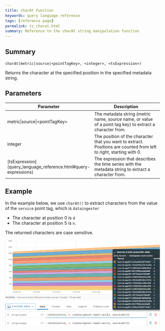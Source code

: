 ```yaml
---
title: charAt Function
keywords: query language reference
tags: [reference page]
permalink: ts_charat.html
summary: Reference to the charAt string manipulation function
---
```

## Summary
```
charAt(metric|source|<pointTagKey>, <integer>, <tsExpression>)
```

Returns the character at the specified position in the specified metadata string.


## Parameters
<table style="width: 100%;">
<tbody>
<thead>
<tr><th width="30%">Parameter</th><th width="70%">Description</th></tr>
</thead>
<tr>
<td markdown="span">metric|source|&lt;pointTagKey&gt;</td>
<td>The metadata string (metric name, source name, or value of a point tag key) to extract a character from.</td></tr>
<tr>
<td markdown="span">integer</td>
<td>The position of the character that you want to extract. Positions are counted from left to right, starting with 0. </td></tr>
<tr>
<td markdown="span"> [tsExpression](query_language_reference.html#query-expressions)</td>
<td>The expression that describes the time series with the metadata string to extract a character from.</td></tr>
</tbody>
</table>

## Example

In the example below, we use `charAt()` to extract characters from the value of the `service` point tag, which is `dataingester`
* The character at position 0 is `d`
* The character at position 5 is `n`.

The returned characters are case sensitive.


![ts charAt](images/ts_char_at.png)
